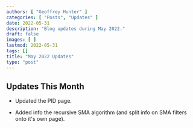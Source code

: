 ```yaml
---
authors: [ "Geoffrey Hunter" ]
categories: [ "Posts", "Updates" ]
date: 2022-05-31
description: "Blog updates during May 2022."
draft: false
images: [ ]
lastmod: 2022-05-31
tags: []
title: "May 2022 Updates"
type: "post"
---
```


## Updates This Month

* Updated the PID page.

* Added info the recursive SMA algorithm (and split info on SMA filters onto it's own page).
